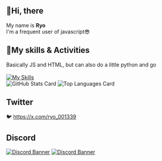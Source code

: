 ## 👋Hi, there
My name is **Ryo**<br>
I'm a frequent user of javascript😎

## 🌱My skills & Activities
Basically JS and HTML, but can also do a little python and go<br><br>
[![My Skills](https://skillicons.dev/icons?i=html,css,js,ts,python,nodejs,go,c,cpp,cs,php,npm,discord,bots,discordjs,twitter,instagram,github&perline=9)](https://skillicons.dev)<br>
![GitHub Stats Card](https://github-readme-stats.vercel.app/api?username=VEDA00133912&show_icons=true&theme=algolia&show_icons=true)
![Top Languages Card](https://github-readme-stats.vercel.app/api/top-langs/?username=VEDA00133912&layout=compact&theme=cobalt&show_icons=true)

## Twitter
🐦️ https://x.com/ryo_001339
## Discord
<a href="https://discord.gg/ESRGwGQhxc" target="_blank"><img src="https://discordapp.com/api/guilds/1236312291700510720/widget.png?style=banner2" alt="Discord Banner"/></a>
<a href="https://discord.gg/Ftz4Tcs8tR" target="_blank"><img src="https://discordapp.com/api/guilds/1244116007233130558/widget.png?style=banner2" alt="Discord Banner"/></a>
